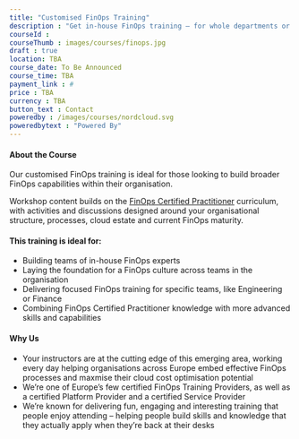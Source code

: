 ```yaml
---
title: "Customised FinOps Training"
description : "Get in-house FinOps training – for whole departments or specific teams, with content tailored to your challenges and goals."
courseId : 
courseThumb : images/courses/finops.jpg
draft : true
location: TBA
course_date: To Be Announced
course_time: TBA
payment_link : #
price : TBA
currency : TBA
button_text : Contact
poweredby : /images/courses/nordcloud.svg
poweredbytext : "Powered By"
---
```



#### About the Course

Our customised FinOps training is ideal for those looking to build broader FinOps capabilities within their organisation.

Workshop content builds on the [FinOps Certified Practitioner](/courses/finops-training/certified-practitioner/virtual/11-12-october-2022/) curriculum, with activities and discussions designed around your organisational structure, processes, cloud estate and current FinOps maturity.

#### This training is ideal for:

* Building teams of in-house FinOps experts
* Laying the foundation for a FinOps culture across teams in the organisation
* Delivering focused FinOps training for specific teams, like Engineering or Finance
* Combining FinOps Certified Practitioner knowledge with more advanced skills and capabilities

#### Why Us

* Your instructors are at the cutting edge of this emerging area, working every day helping organisations across Europe embed effective FinOps processes and maxmise their cloud cost optimisation potential
* We’re one of Europe’s few certified FinOps Training Providers, as well as a certified Platform Provider and a certified Service Provider
* We’re known for delivering fun, engaging and interesting training that people enjoy attending – helping people build skills and knowledge that they actually apply when they’re back at their desks

